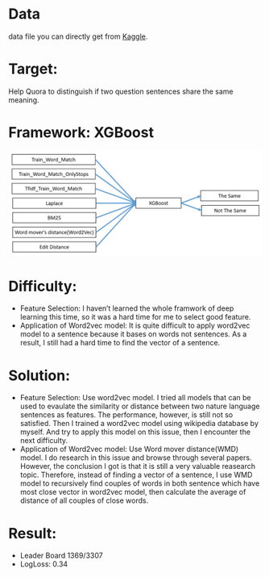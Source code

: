 ﻿# Data
data file you can directly get from [Kaggle](https://www.kaggle.com/c/quora-question-pairs).

# Target: 
Help Quora to distinguish if two question sentences share the same meaning.

# Framework: XGBoost
![readme_framework.png](readme_framework.png)

# Difficulty: 
* Feature Selection: I haven’t learned the whole framwork of deep learning this time, so it was a hard time for me to select good feature. 
* Application of Word2vec model: It is quite difficult to apply word2vec model to a sentence because it bases on words not sentences. As a result, I still had a hard time to find the vector of a sentence.

# Solution: 
* Feature Selection: Use word2vec model. 
I tried all models that can be used to evaulate the similarity or distance between two nature language sentences as features. The performance, however, is still not so satisfied. Then I trained a word2vec model using wikipedia database by myself. And try to apply this model on this issue, then I encounter the next difficulty.
* Application of Word2vec model: Use Word mover distance(WMD) model.
I do research in this issue and browse through several papers. However,  the conclusion I got is that it is still a very valuable reasearch topic. Therefore, instead of finding a vector of a sentence, I use WMD model to recursively find couples of words in both sentence which have most close vector in word2vec model, then calculate the average of distance of all couples of close words.

# Result: 
* Leader Board 1369/3307
* LogLoss: 0.34

